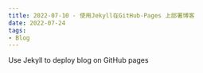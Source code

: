 ```yaml
---
title: 2022-07-10 - 使用Jekyll在GitHub-Pages 上部署博客
date: 2022-07-24
tags:
- Blog
---
```

Use Jekyll to deploy blog on GitHub pages